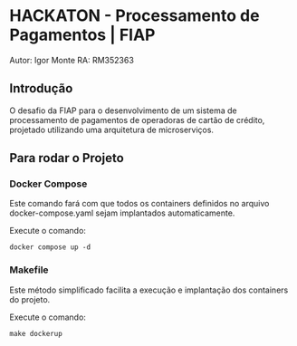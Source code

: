 
# HACKATON - Processamento de Pagamentos | FIAP
Autor: Igor Monte
RA: RM352363

## Introdução
O desafio da FIAP para o desenvolvimento de um sistema de processamento de pagamentos de operadoras de cartão de crédito, projetado utilizando uma arquitetura de microserviços.

##

## Para rodar o Projeto

### Docker Compose
Este comando fará com que todos os containers definidos no arquivo docker-compose.yaml sejam implantados automaticamente.

Execute o comando:

```
docker compose up -d

``` 

### Makefile
Este método simplificado facilita a execução e implantação dos containers do projeto.

Execute o comando:

```
make dockerup

```